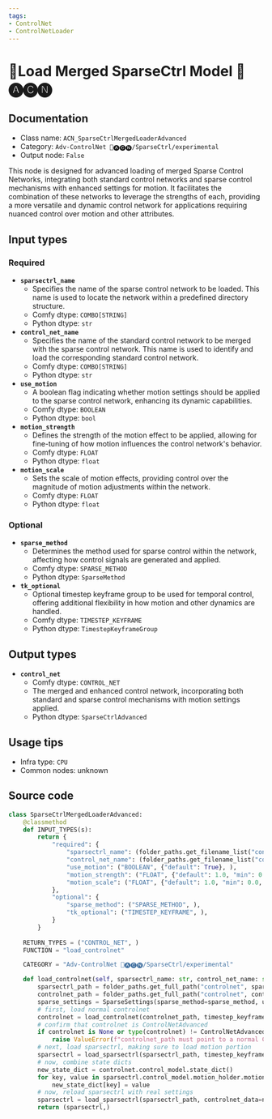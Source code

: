 ```yaml
---
tags:
- ControlNet
- ControlNetLoader
---
```


# 🧪Load Merged SparseCtrl Model 🛂🅐🅒🅝
## Documentation
- Class name: `ACN_SparseCtrlMergedLoaderAdvanced`
- Category: `Adv-ControlNet 🛂🅐🅒🅝/SparseCtrl/experimental`
- Output node: `False`

This node is designed for advanced loading of merged Sparse Control Networks, integrating both standard control networks and sparse control mechanisms with enhanced settings for motion. It facilitates the combination of these networks to leverage the strengths of each, providing a more versatile and dynamic control network for applications requiring nuanced control over motion and other attributes.
## Input types
### Required
- **`sparsectrl_name`**
    - Specifies the name of the sparse control network to be loaded. This name is used to locate the network within a predefined directory structure.
    - Comfy dtype: `COMBO[STRING]`
    - Python dtype: `str`
- **`control_net_name`**
    - Specifies the name of the standard control network to be merged with the sparse control network. This name is used to identify and load the corresponding standard control network.
    - Comfy dtype: `COMBO[STRING]`
    - Python dtype: `str`
- **`use_motion`**
    - A boolean flag indicating whether motion settings should be applied to the sparse control network, enhancing its dynamic capabilities.
    - Comfy dtype: `BOOLEAN`
    - Python dtype: `bool`
- **`motion_strength`**
    - Defines the strength of the motion effect to be applied, allowing for fine-tuning of how motion influences the control network's behavior.
    - Comfy dtype: `FLOAT`
    - Python dtype: `float`
- **`motion_scale`**
    - Sets the scale of motion effects, providing control over the magnitude of motion adjustments within the network.
    - Comfy dtype: `FLOAT`
    - Python dtype: `float`
### Optional
- **`sparse_method`**
    - Determines the method used for sparse control within the network, affecting how control signals are generated and applied.
    - Comfy dtype: `SPARSE_METHOD`
    - Python dtype: `SparseMethod`
- **`tk_optional`**
    - Optional timestep keyframe group to be used for temporal control, offering additional flexibility in how motion and other dynamics are handled.
    - Comfy dtype: `TIMESTEP_KEYFRAME`
    - Python dtype: `TimestepKeyframeGroup`
## Output types
- **`control_net`**
    - Comfy dtype: `CONTROL_NET`
    - The merged and enhanced control network, incorporating both standard and sparse control mechanisms with motion settings applied.
    - Python dtype: `SparseCtrlAdvanced`
## Usage tips
- Infra type: `CPU`
- Common nodes: unknown


## Source code
```python
class SparseCtrlMergedLoaderAdvanced:
    @classmethod
    def INPUT_TYPES(s):
        return {
            "required": {
                "sparsectrl_name": (folder_paths.get_filename_list("controlnet"), ),
                "control_net_name": (folder_paths.get_filename_list("controlnet"), ),
                "use_motion": ("BOOLEAN", {"default": True}, ),
                "motion_strength": ("FLOAT", {"default": 1.0, "min": 0.0, "max": 10.0, "step": 0.001}, ),
                "motion_scale": ("FLOAT", {"default": 1.0, "min": 0.0, "max": 10.0, "step": 0.001}, ),
            },
            "optional": {
                "sparse_method": ("SPARSE_METHOD", ),
                "tk_optional": ("TIMESTEP_KEYFRAME", ),
            }
        }
    
    RETURN_TYPES = ("CONTROL_NET", )
    FUNCTION = "load_controlnet"

    CATEGORY = "Adv-ControlNet 🛂🅐🅒🅝/SparseCtrl/experimental"

    def load_controlnet(self, sparsectrl_name: str, control_net_name: str, use_motion: bool, motion_strength: float, motion_scale: float, sparse_method: SparseMethod=SparseSpreadMethod(), tk_optional: TimestepKeyframeGroup=None):
        sparsectrl_path = folder_paths.get_full_path("controlnet", sparsectrl_name)
        controlnet_path = folder_paths.get_full_path("controlnet", control_net_name)
        sparse_settings = SparseSettings(sparse_method=sparse_method, use_motion=use_motion, motion_strength=motion_strength, motion_scale=motion_scale, merged=True)
        # first, load normal controlnet
        controlnet = load_controlnet(controlnet_path, timestep_keyframe=tk_optional)
        # confirm that controlnet is ControlNetAdvanced
        if controlnet is None or type(controlnet) != ControlNetAdvanced:
            raise ValueError(f"controlnet_path must point to a normal ControlNet, but instead: {type(controlnet).__name__}")
        # next, load sparsectrl, making sure to load motion portion
        sparsectrl = load_sparsectrl(sparsectrl_path, timestep_keyframe=tk_optional, sparse_settings=SparseSettings.default())
        # now, combine state dicts
        new_state_dict = controlnet.control_model.state_dict()
        for key, value in sparsectrl.control_model.motion_holder.motion_wrapper.state_dict().items():
            new_state_dict[key] = value
        # now, reload sparsectrl with real settings
        sparsectrl = load_sparsectrl(sparsectrl_path, controlnet_data=new_state_dict, timestep_keyframe=tk_optional, sparse_settings=sparse_settings)
        return (sparsectrl,)

```
